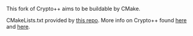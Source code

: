 This fork of Crypto++ aims to be buildable by CMake.

CMakeLists.txt provided by [this repo](https://github.com/noloader/cryptopp-cmake).
More info on Crypto++ found [here](https://cryptopp.com/) and [here](https://github.com/weidai11/cryptopp).
